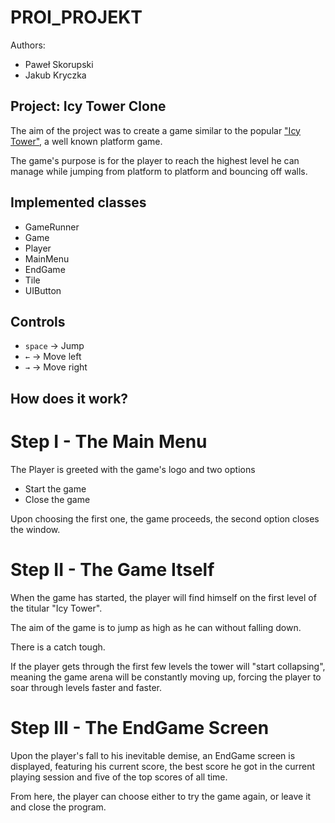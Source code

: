 # PROI_PROJEKT

Authors:
- Paweł Skorupski
- Jakub Kryczka

## Project: Icy Tower Clone

The aim of the project was to create a game similar to the popular ["Icy Tower"](https://en.wikipedia.org/wiki/Icy_Tower), a well known platform game.

The game's purpose is for the player to reach the highest level he can manage while jumping from platform to platform and bouncing off walls.

## Implemented classes

- GameRunner
- Game 
- Player
- MainMenu
- EndGame
- Tile
- UIButton

## Controls
- `space` -> Jump
- `←` -> Move left
- `→` -> Move right


## How does it work?

# Step I - The Main Menu

The Player is greeted with the game's logo and two options
- Start the game
- Close the game

Upon choosing the first one, the game proceeds, the second option closes the window.

# Step II - The Game Itself
When the game has started, the player will find himself on the first level of the titular "Icy Tower". 

The aim of the game is to jump as high as he can without falling down.

There is a catch tough.

If the player gets through the first few levels the tower will "start collapsing", meaning the game arena will be constantly moving up, forcing the player to soar through levels faster and faster.

# Step III - The EndGame Screen
Upon the player's fall to his inevitable demise, an EndGame screen is displayed, featuring his current score, the best score he got in the current playing session and five of the top scores of all time.

From here, the player can choose either to try the game again, or leave it and close the program.